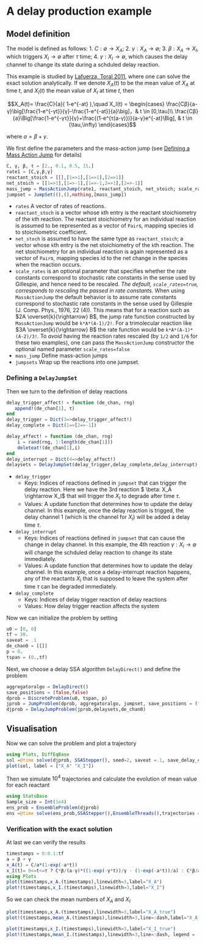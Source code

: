 # A delay production example

## Model definition

The model is defined as follows: 1. $C:\emptyset \rightarrow X_A$; 2. $\gamma : X_A \rightarrow \emptyset$; 3. $\beta : X_A \rightarrow  X_I$, which triggers $X_I\rightarrow \emptyset$ after $\tau$ time; 4. $\gamma: X_I \rightarrow \emptyset$, which causes the delay channel to change its state during a schduled delay reaction.

This example is studied by [Lafuerza, Toral 2011](https://www.semanticscholar.org/paper/Role-of-delay-in-the-stochastic-creation-process.-Lafuerza-Toral/630ae871b895abca86703d18d3b223eea0659233), where one can solve the exact solution analytically. If we denote $X_A(t)$ to be the mean value of $X_A$ at time $t$, and $X_I(t)$ the mean value of $X_I$ at time $t$, then
```math
X_A(t)= \frac{C}{a}( 1-e^{-at} ),\quad X_I(t) = \begin{cases}
\frac{Cβ}{a-γ}\big[\frac{1-e^{-γt}}{γ}-\frac{1-e^{-at}}{a}\big]，& t \in [0,\tau]\\
\frac{Cβ}{a}\Big[\frac{1-e^{-γτ}}{γ}+\frac{(1-e^{τ(a-γ)})}{a-γ}e^{-at}\Big], & t \in (\tau,\infty)
\end{cases}
```
where $a = β + γ$.

We first define the parameters and the mass-action jump (see [Defining a Mass Action Jump](https://diffeq.sciml.ai/stable/types/jump_types/#Defining-a-Mass-Action-Jump) for details)

```julia
C, γ, β, τ = [2., 0.1, 0.5, 15.]
rate1 = [C,γ,β,γ]
reactant_stoich = [[],[1=>1],[1=>1],[2=>1]]
net_stoich = [[1=>1],[1=>-1],[1=>-1,2=>1],[2=>-1]]
mass_jump = MassActionJump(rate1, reactant_stoich, net_stoich; scale_rates =false)
jumpset = JumpSet((),(),nothing,[mass_jump])
```

- ```rates```  A vector of rates of reactions.
- ```reactant_stoch``` is a vector whose `k`th entry is the reactant stoichiometry of the `k`th reaction. The reactant stoichiometry for an individual reaction is assumed to be represented as a vector of `Pair`s, mapping species id to stoichiometric coefficient.
- `net_stoch`  is assumed to have the same type as `reactant_stoich`; a vector whose `k`th entry is the net stoichiometry of the `k`th reaction. The net stoichiometry for an individual reaction is again represented as a vector of `Pair`s, mapping species id to the net change in the species when the reaction occurs.
- `scale_rates` is an optional parameter that specifies whether the rate constants correspond to stochastic rate constants in the sense used by Gillespie, and hence need to be rescaled. *The default, `scale_rates=true`, corresponds to rescaling the passed in rate constants.* When using `MassActionJump` the default behavior is to assume rate constants correspond to stochastic rate constants in the sense used by Gillespie (J. Comp. Phys., 1976, 22 (4)). This means that for a reaction such as $2A \overset{k}{\rightarrow} B$, the jump rate function constructed by `MassActionJump` would be `k*A*(A-1)/2!`. For a trimolecular reaction like $3A \overset{k}{\rightarrow} B$ the rate function would be `k*A*(A-1)*(A-2)/3!`. To *avoid* having the reaction rates rescaled (by `1/2` and `1/6` for these two examples), one can pass the `MassActionJump` constructor the optional named parameter `scale_rates=false`
- ```mass_jump```  Define mass-action jumps
- ```jumpsets```  Wrap up the reactions into one jumpset.

### Defining a `DelayJumpSet`

Then we turn to the definition of delay reactions

```julia
delay_trigger_affect! = function (de_chan, rng)
   append!(de_chan[1], τ)
end
delay_trigger = Dict(3=>delay_trigger_affect!)
delay_complete = Dict(1=>[2=>-1]) 

delay_affect! = function (de_chan, rng)
    i = rand(rng, 1:length(de_chan[1]))
    deleteat!(de_chan[1],i)
end
delay_interrupt = Dict(4=>delay_affect!) 
delaysets = DelayJumpSet(delay_trigger,delay_complete,delay_interrupt)
```

- ```delay_trigger```  
  - Keys: Indices of reactions defined in `jumpset` that can trigger the delay reaction. Here we have the 3rd reaction $ \beta: X_A \rightarrow X_I$ that will trigger the $X_I$ to degrade after time $\tau$.
  - Values: A update function that determines how to update the delay channel. In this example, once the delay reaction is trigged, the delay channel 1 (which is the channel for $X_I$) will be added a delay time $\tau$.			
- ```delay_interrupt```
  - Keys: Indices of reactions defined in `jumpset` that can cause the change in delay channel. In this example, the 4th reaction $\gamma : X_I \rightarrow \emptyset$ will change the schduled delay reaction to change its state immediately.
  - Values: A update function that determines how to update the delay channel. In this example, once a delay-interrupt reaction happens, any of the reactants $X_I$ that is supposed to leave the system after time $\tau$ can be degraded immediately.  
- ```delay_complete``` 
  - Keys: Indices of delay trigger reaction of delay reactions
  - Values: How delay trigger reaction affects the system

Now we can initialize the problem by setting 

```julia
u0 = [0, 0]
tf = 30.
saveat = .1
de_chan0 = [[]]
p = 0.
tspan = (0.,tf)
```

Next, we choose a delay SSA algorithm `DelayDirect()` and define the problem

```julia
aggregatoralgo = DelayDirect()
save_positions = (false,false)
dprob = DiscreteProblem(u0, tspan, p)
jprob = JumpProblem(dprob, aggregatoralgo, jumpset, save_positions = (false,false))
djprob = DelayJumpProblem(jprob,delaysets,de_chan0)
```

## Visualisation

Now we can solve the problem and plot a trajectory

```julia
using Plots, DiffEqBase
sol =@time solve(djprob, SSAStepper(), seed=2, saveat =.1, save_delay_channel = false)
plot(sol, label = ["X_A" "X_I"])
```

Then we simulate $10^4$ trajectories and calculate the evolution of mean value for each reactant

```julia
using StatsBase
Sample_size = Int(1e4)
ens_prob = EnsembleProblem(djprob)
ens =@time solve(ens_prob,SSAStepper(),EnsembleThreads(),trajectories = Sample_size, saveat = .1, save_delay_channel =false)
```

### Verification with the exact solution

At last we can verify the results

```julia
timestamps = 0:0.1:tf
a = β + γ 
x_A(t) = C/a*(1-exp(-a*t))
x_I(t)= 0<=t<=τ ? C*β/(a-γ)*((1-exp(-γ*t))/γ - (1-exp(-a*t))/a) : C*β/a*((1-exp(-γ*τ))/γ + exp(-a*t)*(1-exp((a-γ)τ))/(a-γ))
using Plots
plot(timestamps,x_A.(timestamps),linewidth=3,label="X_A")
plot!(timestamps,x_I.(timestamps),linewidth=3,label="X_I")
```

So we can check the mean numbers of $X_A$ and $X_I$

```julia
plot(timestamps,x_A.(timestamps),linewidth=3,label="X_A_true")
plot!(timestamps,mean_A.(timestamps),linewidth=3,line=:dash,label="X_A_experiment")
```


```julia
plot(timestamps,x_I.(timestamps),linewidth=3,label="X_I_true")
plot!(timestamps,mean_I.(timestamps),linewidth=3,line=:dash, legend = :topleft,label="X_I_experiment")
```



